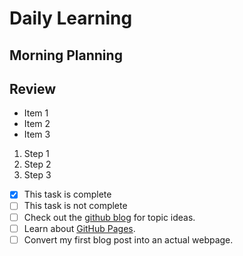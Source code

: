 # Daily Learning

## Morning Planning

## Review
- Item 1
- Item 2
- Item 3
1. Step 1
1. Step 2
1. Step 3
- [x] This task is complete
- [ ] This task is not complete
- [ ] Check out the [github blog](https://github.blog/) for topic ideas.
- [ ] Learn about [GitHub Pages](https://skills.github.com/#first-day-on-github).
- [ ] Convert my first blog post into an actual webpage.
